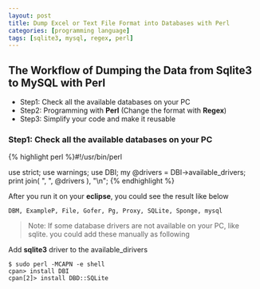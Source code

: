 ```yaml
---
layout: post
title: Dump Excel or Text File Format into Databases with Perl
categories: [programming language]
tags: [sqlite3, mysql, regex, perl]
---
```


## The Workflow of Dumping the Data from Sqlite3 to MySQL with Perl   
- Step1: Check all the available databases on your PC   
- Step2: Programming with **Perl** (Change the format with **Regex**)   
- Step3: Simplify your code and make it reusable   

### Step1: Check all the available databases on your PC

{% highlight perl %}#!/usr/bin/perl

use strict;
use warnings;
use DBI;
my @drivers = DBI->available_drivers;
print join( ", ", @drivers ), "\n";
{% endhighlight %}

After you run it on your **eclipse**, you could see the result like below

```   
DBM, ExampleP, File, Gofer, Pg, Proxy, SQLite, Sponge, mysql   
```   
> Note: If some database drivers are not available on your PC, like sqlite. you could add these manually as following 

Add **sqlite3** driver to the available_dirivers   

```  
$ sudo perl -MCAPN -e shell   
cpan> install DBI   
cpan[2]> install DBD::SQLite  
```   
